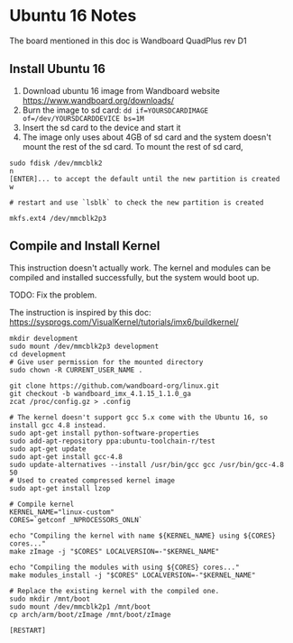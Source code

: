 # Ubuntu 16 Notes

The board mentioned in this doc is Wandboard QuadPlus rev D1

## Install Ubuntu 16
1. Download ubuntu 16 image from Wandboard website https://www.wandboard.org/downloads/
2. Burn the image to sd card: `dd if=YOURSDCARDIMAGE of=/dev/YOURSDCARDDEVICE bs=1M`
3. Insert the sd card to the device and start it
4. The image only uses about 4GB of sd card and the system doesn't mount the
rest of the sd card. To mount the rest of sd card,

```
sudo fdisk /dev/mmcblk2
n
[ENTER]... to accept the default until the new partition is created
w

# restart and use `lsblk` to check the new partition is created

mkfs.ext4 /dev/mmcblk2p3
```

## Compile and Install Kernel

This instruction doesn't actually work. The kernel and modules can be compiled
and installed successfully, but the system would boot up.

TODO: Fix the problem.

The instruction is inspired by this doc: https://sysprogs.com/VisualKernel/tutorials/imx6/buildkernel/

```
mkdir development
sudo mount /dev/mmcblk2p3 development
cd development
# Give user permission for the mounted directory
sudo chown -R CURRENT_USER_NAME .

git clone https://github.com/wandboard-org/linux.git
git checkout -b wandboard_imx_4.1.15_1.1.0_ga
zcat /proc/config.gz > .config

# The kernel doesn't support gcc 5.x come with the Ubuntu 16, so install gcc 4.8 instead.
sudo apt-get install python-software-properties
sudo add-apt-repository ppa:ubuntu-toolchain-r/test
sudo apt-get update
sudo apt-get install gcc-4.8
sudo update-alternatives --install /usr/bin/gcc gcc /usr/bin/gcc-4.8 50
# Used to created compressed kernel image
sudo apt-get install lzop

# Compile kernel
KERNEL_NAME="linux-custom"
CORES=`getconf _NPROCESSORS_ONLN`

echo "Compiling the kernel with name ${KERNEL_NAME} using ${CORES} cores..."
make zImage -j "$CORES" LOCALVERSION=-"$KERNEL_NAME"

echo "Compiling the modules with using ${CORES} cores..."
make modules_install -j "$CORES" LOCALVERSION=-"$KERNEL_NAME"

# Replace the existing kernel with the compiled one.
sudo mkdir /mnt/boot
sudo mount /dev/mmcblk2p1 /mnt/boot
cp arch/arm/boot/zImage /mnt/boot/zImage

[RESTART]
```
